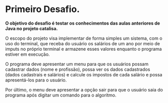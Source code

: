 <h1>Primeiro Desafio.</h1>

<strong>O objetivo do desafio é testar os conhecimentos das aulas anteriores de Java no projeto catalisa.</strong>

O escopo do projeto visa implementar de forma simples um sistema, com o uso do terminal, que receba do usuário os salários de um ano por meio de imputs no próprio terminal e armazene esses valores enquanto o programa estiver em execução.

O programa deve apresentar um menu para que os usuários possam cadastrar dados (nome e profissão), possa ver os dados cadastrados (dados cadastrais e salários) e calcule os impostos de cada salário e possa apresentá-los para o usuário. 

Por último, o menu deve apresentar a opção sair para que o usuário saia do programa após digitar um comando para o algoritmo.